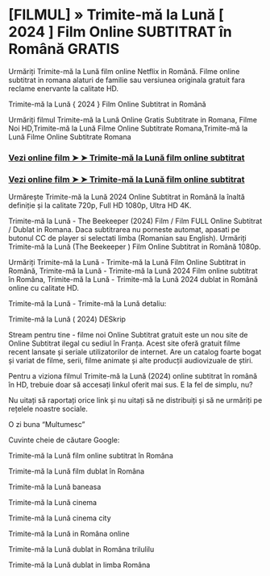 # [FILMUL] » Trimite-mă la Lună [ 2024 ] Film Online SUBTITRAT în Română GRATIS

Urmăriți Trimite-mă la Lună film online Netflix in Română. Filme online subtitrat in romana alaturi de familie sau versiunea originala gratuit fara reclame enervante la calitate HD.

Trimite-mă la Lună { 2024 } Film Online Subtitrat in Română

Urmăriți filmul Trimite-mă la Lună Online Gratis Subtitrate in Romana, Filme Noi HD,Trimite-mă la Lună Filme Online Subtitrate Romana,Trimite-mă la Lună Filme Online Subtitrate Romana

### <p><a href="https://t.co/rOpF4fAFYr">Vezi online film ➤ ➤ Trimite-mă la Lună film online subtitrat</a></p>

### <p><a href="https://t.co/rOpF4fAFYr">Vezi online film ➤ ➤ Trimite-mă la Lună film online subtitrat</a></p>

Urmărește Trimite-mă la Lună 2024 Online Subtitrat in Română la înaltă definiție și la calitate 720p, Full HD 1080p, Ultra HD 4K.

Trimite-mă la Lună - The Beekeeper (2024) Film / Film FULL Online Subtitrat / Dublat in Romana. Daca subtitrarea nu porneste automat, apasati pe butonul CC de player si selectati limba (Romanian sau English). Urmăriți Trimite-mă la Lună (The Beekeeper ) Film Online Subtitrat in Română 1080p.

Urmăriți Trimite-mă la Lună - Trimite-mă la Lună Film Online Subtitrat in Română, Trimite-mă la Lună - Trimite-mă la Lună 2024 Film online subtitrat în Româna, Trimite-mă la Lună - Trimite-mă la Lună 2024 dublat in Română online cu calitate HD.

Trimite-mă la Lună - Trimite-mă la Lună detaliu:

Trimite-mă la Lună ( 2024) DESkrip

Stream pentru tine - filme noi Online Subtitrat gratuit este un nou site de Online Subtitrat ilegal cu sediul în Franța. Acest site oferă gratuit filme recent lansate și seriale utilizatorilor de internet. Are un catalog foarte bogat și variat de filme, serii, filme animate și alte producții audiovizuale de știri.

Pentru a viziona filmul Trimite-mă la Lună (2024) online subtitrat în română în HD, trebuie doar să accesați linkul oferit mai sus. E la fel de simplu, nu?

Nu uitați să raportați orice link și nu uitați să ne distribuiți și să ne urmăriți pe rețelele noastre sociale.

O zi buna “Multumesc”

Cuvinte cheie de căutare Google:

Trimite-mă la Lună film online subtitrat în Româna

Trimite-mă la Lună film dublat în Româna

Trimite-mă la Lună baneasa

Trimite-mă la Lună cinema

Trimite-mă la Lună cinema city

Trimite-mă la Lună in Româna online

Trimite-mă la Lună dublat in Româna trilulilu

Trimite-mă la Lună dublat in limba Româna
